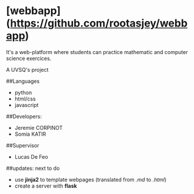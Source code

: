 # [webbapp] (https://github.com/rootasjey/webbapp)

It's a web-platform where students can practice mathematic and computer science exercices.

A UVSQ's project



##Languages
* python
* html/css
* javascript

##Developers:
* Jeremie CORPINOT
* Somia KATIR

##Supervisor
* Lucas De Feo


##updates: next to do
* use **jinja2** to template webpages (translated from *.md* to *.html*)
* create a server with **flask**
